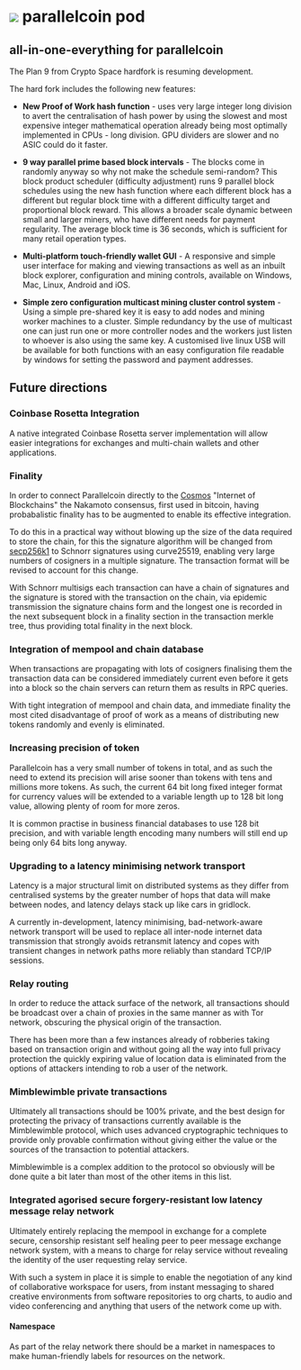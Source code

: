 # ![](https://raw.githubusercontent.com/p9c/pod/master/pkg/gui/logo/logo.svg) parallelcoin pod

## all-in-one-everything for parallelcoin

The Plan 9 from Crypto Space hardfork is resuming development.

The hard fork includes the following new features:

- **New Proof of Work hash function** - uses very large integer long 
  division to avert the centralisation of hash power by using
  the slowest and most expensive integer mathematical operation
  already being most optimally implemented in CPUs - long division. 
  GPU dividers are slower and no ASIC could do it faster.
  
- **9 way parallel prime based block intervals** - The blocks come
  in randomly anyway so why not make the schedule semi-random?
  This block product scheduler (difficulty adjustment) runs 9
  parallel block schedules using the new hash function where each
  different block has a different but regular block time with a
  different difficulty target and proportional block reward. 
  This allows a broader scale dynamic between small and larger 
  miners, who have different needs for payment regularity.
  The average block time is 36 seconds, which is sufficient
  for many retail operation types.
  
- **Multi-platform touch-friendly wallet GUI** - A responsive and 
  simple user interface for making and viewing transactions
  as well as an inbuilt block explorer, configuration and mining
  controls, available on Windows, Mac, Linux, Android and iOS.
  
- **Simple zero configuration multicast mining cluster control 
  system** - Using a simple pre-shared key it is easy to add nodes 
  and mining worker machines to a cluster. Simple redundancy by
  the use of multicast one can just run one or more controller
  nodes and the workers just listen to whoever is also using the
  same key. A customised live linux USB will be available for 
  both functions with an easy configuration file readable by
  windows for setting the password and payment addresses.
  
## Future directions

### Coinbase Rosetta Integration

A native integrated Coinbase Rosetta server implementation will
allow easier integrations for exchanges and multi-chain wallets
and other applications.

### Finality

In order to connect Parallelcoin directly to the 
[Cosmos](https://cosmos.network/) "Internet of Blockchains" 
the Nakamoto consensus, first used in bitcoin, having
probabalistic finality has to be augmented to enable its 
effective integration.

To do this in a practical way without blowing up the size of the
data required to store the chain, for this the signature algorithm
will be changed from 
[secp256k1](https://www.cryptoglobe.com/latest/2018/07/bitcoins-schnorr-upgrade-could-be-the-most-significant-change-since-segwit/)
to Schnorr signatures using curve25519, enabling very large numbers of 
cosigners in a multiple signature. The transaction format will be
revised to account for this change.

With Schnorr multisigs each transaction can have a chain of signatures and
the signature is stored with the transaction on the chain, via epidemic
transmission the signature chains form and the longest one is recorded in the
next subsequent block in a finality section in the transaction merkle tree,
thus providing total finality in the next block.

### Integration of mempool and chain database

When transactions are propagating with lots of cosigners finalising them
the transaction data can be considered immediately current even before it
gets into a block so the chain servers can return them as results in
RPC queries.

With tight integration of mempool and chain data, and immediate
finality the most cited disadvantage of proof of work as a means
of distributing new tokens randomly and evenly is eliminated.

### Increasing precision of token

Parallelcoin has a very small number of tokens in total, and as such
the need to extend its precision will arise sooner than tokens with
tens and millions more tokens. As such, the current 64 bit long fixed
integer format for currency values will be extended to a variable 
length up to 128 bit long value, allowing plenty of room for more 
zeros.

It is common practise in business financial databases to use 128 bit 
precision, and with variable length encoding many numbers will
still end up being only 64 bits long anyway.

### Upgrading to a latency minimising network transport

Latency is a major structural limit on distributed systems as they 
differ from centralised systems by the greater number of hops that
data will make between nodes, and latency delays stack up like
cars in gridlock.

A currently in-development, latency minimising, bad-network-aware
network transport will be used to replace all inter-node internet
data transmission that strongly avoids retransmit latency and 
copes with transient changes in network paths more reliably than
standard TCP/IP sessions.

### Relay routing

In order to reduce the attack surface of the network, all transactions
should be broadcast over a chain of proxies in the same manner as
with Tor network, obscuring the physical origin of the transaction.

There has been more than a few instances already of robberies taking
based on transaction origin and without going all the way into full
privacy protection the quickly expiring value of location data is 
eliminated from the options of attackers intending to rob a user
of the network.

### Mimblewimble private transactions

Ultimately all transactions should be 100% private, and the best 
design for protecting the privacy of transactions currently
available is the Mimblewimble protocol, which uses advanced
cryptographic techniques to provide only provable confirmation
without giving either the value or the sources of the transaction
to potential attackers.

Mimblewimble is a complex addition to the protocol so obviously will
be done quite a bit later than most of the other items in this list.

### Integrated agorised secure forgery-resistant low latency message relay network

Ultimately entirely replacing the mempool in exchange for a complete
secure, censorship resistant self healing peer to peer message exchange
network system, with a means to charge for relay service without
revealing the identity of the user requesting relay service.

With such a system in place it is simple to enable the negotiation of 
any kind of collaborative workspace for users, from instant messaging
to shared creative environments from software repositories to org charts,
to audio and video conferencing and anything that users of the network
come up with.

#### Namespace

As part of the relay network there should be a market in namespaces to 
make human-friendly labels for resources on the network.
